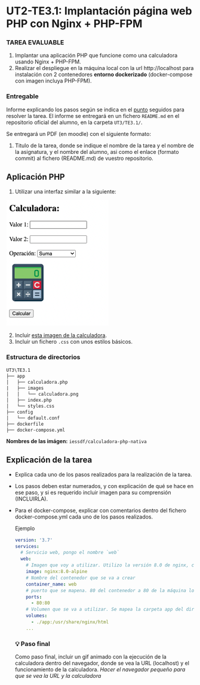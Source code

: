 # UT2-TE3.1: Implantación página web PHP con Nginx + PHP-FPM

### TAREA EVALUABLE

1. Implantar una aplicación PHP que funcione como una calculadora usando Nginx + PHP-FPM.
2. Realizar el despliegue en la máquina local con la url http://localhost para instalación con 2 contenedores **entorno dockerizado** (docker-compose con imagen incluya PHP-FPM).

### Entregable

Informe explicando los pasos según se indica en el [punto](#explicación-de-la-tarea) seguidos para resolver la tarea.
El informe se entregará en un fichero `README.md` en el repositorio oficial del alumno, en la carpeta `UT3/TE3.1/`.<br>

Se entregará un PDF (en moodle) con el siguiente formato:

1. Titulo de la tarea, donde se indique el nombre de la tarea y el nombre de la asignatura, y el nombre del alumno, asi como el enlace (formato commit) al fichero (README.md) de vuestro repositorio.

## Aplicación PHP

1. Utilizar una interfaz similar a la siguiente:

![Plantilla](images/template.png)

2. Incluir [esta imagen de la calculadora](./images/calculadora.png).
3. Incluir un fichero `.css` con unos estilos básicos.

### Estructura de directorios

```
UT3\TE3.1
├── app
│   ├── calculadora.php
|   ├── images
│   │   └── calculadora.png
│   ├── index.php
│   └── styles.css
├── config
│   └── default.conf
├── dockerfile
├── docker-compose.yml

```

**Nombres de las imágen:** `iessdf/calculadora-php-nativa`


## Explicación de la tarea

- Explica cada uno de los pasos realizados para la realización de la tarea.
- Los pasos deben estar numerados, y con explicación de qué se hace en ese paso, y si es requerido incluir imagen para su comprensión (INCLUIRLA).
- Para el docker-compose, explicar con comentarios dentro del fichero docker-compose.yml cada uno de los pasos realizados.
  
  Ejemplo
  ```yml
  version: '3.7'
  services:
    # Servicio web, pongo el nombre `web`
    web:
      # Imagen que voy a utilizar. Utilizo la versión 8.0 de nginx, con sistema operativo alpine
      image: nginx:8.0-alpine
      # Nombre del contenedor que se va a crear
      container_name: web
      # puerto que se mapena. 80 del contenedor a 80 de la máquina local
      ports:
        - 80:80
      # Volumen que se va a utilizar. Se mapea la carpeta app del directorio actual a la carpeta /usr/share/nginx/html del contenedor
      volumes:
        - ./app:/usr/share/nginx/html
      ...
  ```

  ### 💡 Paso final

  Como paso final, incluir un gif animado con la ejecución de la calculadora dentro del navegador, donde se vea la URL (localhost) y el funcionamiento de la calculadora. *Hacer el navegador pequeño para que se vea la URL y la calculadora*


   